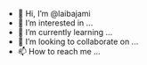 - 👋 Hi, I’m @laibajami
- 👀 I’m interested in ...
- 🌱 I’m currently learning ...
- 💞️ I’m looking to collaborate on ...
- 📫 How to reach me ...

<!---
laibajami/laibajami is a ✨ special ✨ repository because its `README.md` (this file) appears on your GitHub profile.
You can click the Preview link to take a look at your changes.
--->
